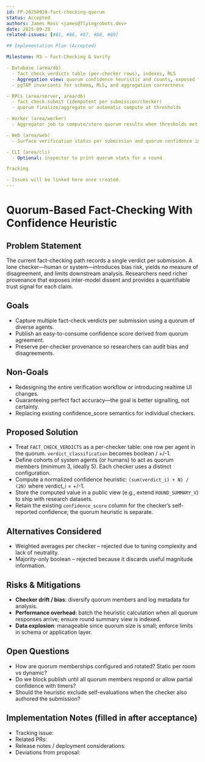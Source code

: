 ```yaml
---
id: FP-20250928-fact-checking-quorum
status: Accepted
authors: James Ross <james@flyingrobots.dev>
date: 2025-09-28
related-issues: [#81, #86, #87, #88, #89]

## Implementation Plan (Accepted)

Milestone: M3 — Fact-Checking & Verify

- Database (area/db)
  - fact_check_verdicts table (per-checker rows), indexes, RLS
  - Aggregation view: quorum confidence heuristic and counts, exposed for datasets
  - pgTAP invariants for schema, RLS, and aggregation correctness

- RPCs (area/server, area/db)
  - fact_check.submit (idempotent per submission/checker)
  - quorum finalize/aggregate or automatic compute at thresholds

- Worker (area/worker)
  - Aggregator job to compute/store quorum results when thresholds met

- Web (area/web)
  - Surface verification status per submission and quorum confidence indicator

- CLI (area/cli)
  - Optional: inspector to print quorum stats for a round

Tracking

- Issues will be linked here once created.
---
```


# Quorum-Based Fact-Checking With Confidence Heuristic

## Problem Statement

The current fact-checking path records a single verdict per submission. A lone checker—human or system—introduces bias risk, yields no measure of disagreement, and limits downstream analysis. Researchers need richer provenance that exposes inter-model dissent and provides a quantifiable trust signal for each claim.

## Goals

- Capture multiple fact-check verdicts per submission using a quorum of diverse agents.
- Publish an easy-to-consume confidence score derived from quorum agreement.
- Preserve per-checker provenance so researchers can audit bias and disagreements.

## Non-Goals

- Redesigning the entire verification workflow or introducing realtime UI changes.
- Guaranteeing perfect fact accuracy—the goal is better signalling, not certainty.
- Replacing existing confidence_score semantics for individual checkers.

## Proposed Solution

- Treat `FACT_CHECK_VERDICTS` as a per-checker table: one row per agent in the quorum. `verdict_classification` becomes boolean / +/-1.
- Define cohorts of system agents (or humans) to act as quorum members (minimum 3, ideally 5). Each checker uses a distinct configuration.
- Compute a normalized confidence heuristic: `(sum(verdict_i) + N) / (2N)` where verdict_i = +/-1.
- Store the computed value in a public view (e.g., extend `ROUND_SUMMARY_V`) to ship with research datasets.
- Retain the existing `confidence_score` column for the checker’s self-reported confidence; the quorum heuristic is separate.

## Alternatives Considered

- Weighted averages per checker – rejected due to tuning complexity and lack of neutrality.
- Majority-only boolean – rejected because it discards useful magnitude information.

## Risks & Mitigations

- **Checker drift / bias**: diversify quorum members and log metadata for analysis.
- **Performance overhead**: batch the heuristic calculation when all quorum responses arrive; ensure round summary view is indexed.
- **Data explosion**: manageable since quorum size is small; enforce limits in schema or application layer.

## Open Questions

- How are quorum memberships configured and rotated? Static per room vs dynamic?
- Do we block publish until all quorum members respond or allow partial confidence with timers?
- Should the heuristic exclude self-evaluations when the checker also authored the submission?

## Implementation Notes (filled in after acceptance)

- Tracking issue:
- Related PRs:
- Release notes / deployment considerations:
- Deviations from proposal:
